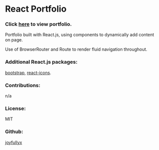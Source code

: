 # React Portfolio

### Click [here](https://jr-reactportfolio-new.herokuapp.com/) to view portfolio.

Portfolio built with React.js, using components to dynamically add content on page. 

Use of BrowserRouter and Route to render fluid navigation throughout. 

### Additional React.js packages:

[bootstrap](https://react-bootstrap.github.io/), [react-icons](https://react-icons.github.io/react-icons/).

### Contributions: 

n/a

### License: 

MIT

### Github:

[joyfullyx](https://github.com/joyfullyx)

